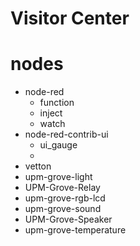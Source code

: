 # Visitor Center

# nodes

- node-red
  - function
  - inject
  - watch
- node-red-contrib-ui
  - ui_gauge
  - 
-  vetton
  - upm-grove-light
  - UPM-Grove-Relay
  - upm-grove-rgb-lcd
  - upm-grove-sound
  - UPM-Grove-Speaker
  - upm-grove-temperature
